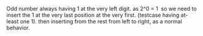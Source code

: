Odd number always having 1 at the very left digit.
as 2^0 = 1
​
so we need to insert the 1 at the very last position at the very first. (testcase having at-least one 1).
then inserting from the rest from left to right, as a normal behavior.